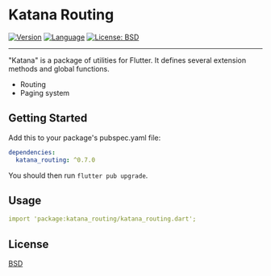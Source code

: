 # Katana Routing

[![Version](https://img.shields.io/badge/version-0.1.0-blue.svg)](https://mathru.net)
[![Language](https://img.shields.io/badge/language-dart-blue.svg)](https://dart.dev/)
[![License: BSD](https://img.shields.io/badge/license-BSD-purple.svg)](https://opensource.org/licenses/BSD-3-Clause)

---------------------------------------

"Katana" is a package of utilities for Flutter.
It defines several extension methods and global functions.

- Routing
- Paging system

## Getting Started

Add this to your package's pubspec.yaml file:
```yaml
dependencies:
  katana_routing: ^0.7.0
```
You should then run `flutter pub upgrade`.

## Usage

```yaml
import 'package:katana_routing/katana_routing.dart';
```

## License

[BSD](LICENSE)